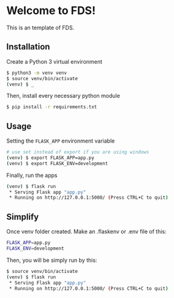 # Welcome to FDS!

This is an template of FDS.

## Installation

Create a Python 3 virtual environment

```bash
$ python3 -m venv venv
$ source venv/bin/activate
(venv) $ _
```

Then, install every necessary python module

```bash
$ pip install -r requirements.txt
```

## Usage

Setting the `FLASK_APP` environment variable

```bash
# use set instead of export if you are using windows
(venv) $ export FLASK_APP=app.py
(venv) $ export FLASK_ENV=development
```

Finally, run the apps

```bash
(venv) $ flask run
 * Serving Flask app "app.py"
 * Running on http://127.0.0.1:5000/ (Press CTRL+C to quit)
```

## Simplify

Once venv folder created. Make an .flaskenv or .env file of this:

```bash
FLASK_APP=app.py
FLASK_ENV=development
```

Then, you will be simply run by this:

```bash
$ source venv/bin/activate
(venv) $ flask run
 * Serving Flask app "app.py"
 * Running on http://127.0.0.1:5000/ (Press CTRL+C to quit)
```
